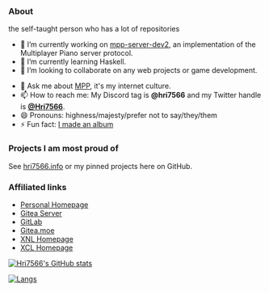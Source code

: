 ### About

the self-taught person who has a lot of repositories

- 🔭 I’m currently working on [mpp-server-dev2](https://git.hri7566.info/Hri7566/mpp-server-dev2), an implementation of the Multiplayer Piano server protocol.
- 🌱 I’m currently learning Haskell.
- 👯 I’m looking to collaborate on any web projects or game development.
<!-- 🤔 I’m desperately looking for work.-->
- 💬 Ask me about [MPP](https://multiplayerpiano.net), it's my internet culture.
- 📫 How to reach me: My Discord tag is **@hri7566** and my Twitter handle is **[@Hri7566](https://twitter.com/hri7566)**.
- 😄 Pronouns: highness/majesty/prefer not to say/they/them
- ⚡ Fun fact: [I made an album](https://www.youtube.com/watch?v=s7UQpu23y8s)

### Projects I am most proud of

See [hri7566.info](https://hri7566.info) or my pinned projects here on GitHub.

### Affiliated links

- [Personal Homepage](https://hri7566.info)
- [Gitea Server](https://git.hri7566.info)
- [GitLab](https://gitlab.com/hri7566)
- [Gitea.moe](https://gitea.moe/Hri7566)
- [XNL Homepage](https://xnl.hri7566.info)
- [XCL Homepage](https://xcl.hri7566.info)

<!--
**Hri7566/Hri7566** is a ✨ _special_ ✨ repository because its `README.md` (this file) appears on your GitHub profile.

Here are some ideas to get you started:

- 🔭 I’m currently working on ...
- 🌱 I’m currently learning ...
- 👯 I’m looking to collaborate on ...
- 🤔 I’m looking for help with ...
- 💬 Ask me about ...
- 📫 How to reach me: ...
- 😄 Pronouns: ...
- ⚡ Fun fact: ...
-->

[![Hri7566's GitHub stats](https://github-readme-stats.vercel.app/api?username=hri7566&show_icons=true&theme=dark)](https://metrics.lecoq.io/Hri7566?template=classic)

[![Langs](https://github-readme-stats.vercel.app/api/top-langs/?username=Hri7566&layout=compact&theme=dark)](https://metrics.lecoq.io/Hri7566?template=classic)
